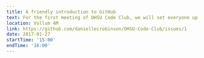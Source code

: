 ```yaml
---
title: A friendly introduction to GitHub
text: For the first meeting of OHSU Code Club, we will set everyone up with a GitHub account and run through https://github.com/joeyklee/friendly-github-intro
location: Vollum 4M
link: https://github.com/daniellecrobinson/OHSU-Code-Club/issues/1
date: 2017-01-27
startTime: '15:00'
endTime: '16:00'
---
```

